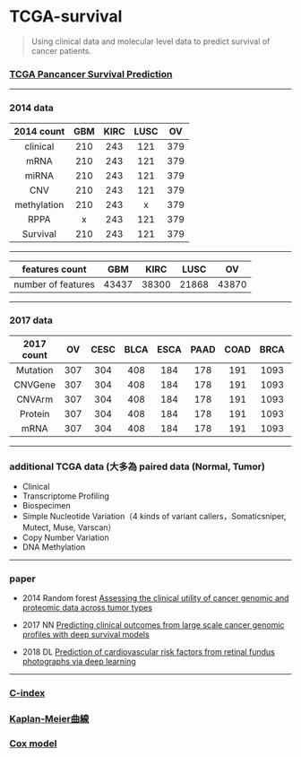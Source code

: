 # TCGA-survival
> Using clinical data and molecular level data to predict survival of cancer patients.

### [TCGA Pancancer Survival Prediction](https://www.synapse.org/#!Synapse:syn1710282/wiki/27303)
- - -

### 2014 data

| 2014 count | GBM | KIRC | LUSC | OV |
| :--------: | :---: |:-----:| :-----:| :-----: |
|clinical|210|243|121|379|
|mRNA|210|243|121|379|
|miRNA|210|243|121|379|
|CNV|210|243|121|379|
|methylation|210|243|x|379|
|RPPA|x|243|121|379|
|Survival|210|243|121|379|

- - -

| features count | GBM | KIRC | LUSC | OV |
| :--------: | :---: |:-----:| :-----:| :-----: |
|number of features|43437|38300|21868|43870|
- - -

### 2017 data

| 2017 count | OV | CESC | BLCA | ESCA | PAAD | COAD | BRCA | CHOL | GBM | PCPG | READ | PRAD | THCA | UCS | HNSC | KIRP | DLBC | LIHC | LUSC | KIRC | STAD | SARC | THYM | LGG | SKCM | TGCT | UCEC | ACC|
| :---: | :---: | :---: | :---: | :---: | :---: | :---: | :---: | :---: | :---: | :---: | :---: | :---: | :---: | :---: | :---: | :---: | :---: | :---: | :---: | :---: | :---: | :---: | :---: | :---: | :---: | :---: | :---: | :---:|
|Mutation|307 | 304 | 408 | 184 | 178 | 191 | 1093 | 36 | 166 | 179 | 72 | 497 | 501 | 57 | 520 | 290 | 48 | 373 | 501 | 533 | 415 | 262 | 120 | 530 | 103 | 150 | 177 | 79|
|CNVGene|307 | 304 | 408 | 184 | 178 | 191 | 1093 | 36 | 166 | 179 | 72 | 497 | 501 | 57 | 520 | 290 | 48 | 373 | 501 | 533 | 415 | 262 | 120 | 530 | 103 | 150 | 177 | 79|
|CNVArm|307 | 304 | 408 | 184 | 178 | 191 | 1093 | 36 | 166 | 179 | 72 | 497 | 501 | 57 | 520 | 290 | 48 | 373 | 501 | 533 | 415 | 262 | 120 | 530 | 103 | 150 | 177 | 79|
|Protein|307 | 304 | 408 | 184 | 178 | 191 | 1093 | 36 | 166 | 179 | 72 | 497 | 501 | 57 | 520 | 290 | 48 | 373 | 501 | 533 | 415 | 262 | 120 | 530 | 103 | 150 | 177 | 79|
|mRNA|307 | 304 | 408 | 184 | 178 | 191 | 1093 | 36 | 166 | 179 | 72 | 497 | 501 | 57 | 520 | 290 | 48 | 373 | 501 | 533 | 415 | 262 | 120 | 530 | 103 | 150 | 177 | 79|

- - -

### additional TCGA data (大多為 paired data (Normal, Tumor)
- Clinical
- Transcriptome Profiling
- Biospecimen
- Simple Nucleotide Variation（4 kinds of variant callers，Somaticsniper, Mutect, Muse, Varscan）
- Copy Number Variation
- DNA Methylation
- - -

### paper
- 2014 Random forest [Assessing the clinical utility of cancer genomic and proteomic data across tumor types](https://www.nature.com/articles/nbt.2940.pdf)

- 2017 NN [Predicting clinical outcomes from large scale cancer genomic profiles with deep survival models](https://www.nature.com/articles/s41598-017-11817-6.pdf)

- 2018 DL [Prediction of cardiovascular risk factors from retinal fundus photographs via deep learning](https://arxiv.org/pdf/1708.09843)
- - -

### [C-index](http://ttdoc.cn/article/652.jhtml)

### [Kaplan-Meier曲線](http://biostatdept.cmu.edu.tw/doc/epaper_a/paper/teaching_corner_062_1.pdf)

### [Cox model](http://biostatdept.cmu.edu.tw/doc/epaper_a/paper/teaching_corner_064.pdf)
